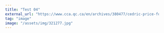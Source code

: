 ```yaml
---
title: "Test 04"
external_url: "https://www.cca.qc.ca/en/archives/380477/cedric-price-fonds/396839/projects/407424/generator"
tag: "image"
image: "/assets/img/321277.jpg"
---
```

